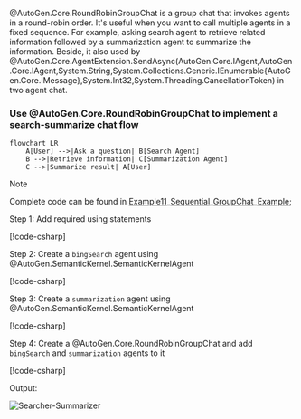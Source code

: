 @AutoGen.Core.RoundRobinGroupChat is a group chat that invokes agents in a round-robin order. It's useful when you want to call multiple agents in a fixed sequence. For example, asking search agent to retrieve related information followed by a summarization agent to summarize the information. Beside, it also used by @AutoGen.Core.AgentExtension.SendAsync(AutoGen.Core.IAgent,AutoGen.Core.IAgent,System.String,System.Collections.Generic.IEnumerable{AutoGen.Core.IMessage},System.Int32,System.Threading.CancellationToken) in two agent chat.

### Use @AutoGen.Core.RoundRobinGroupChat to implement a search-summarize chat flow

```mermaid
flowchart LR
    A[User] -->|Ask a question| B[Search Agent]
    B -->|Retrieve information| C[Summarization Agent]
    C -->|Summarize result| A[User]
```

> [!NOTE]
> Complete code can be found in [Example11_Sequential_GroupChat_Example](https://github.com/SuperDappAI/superdappstudio/blob/dotnet/dotnet/sample/AutoGen.BasicSamples/Example11_Sequential_GroupChat_Example.cs);

Step 1: Add required using statements

[!code-csharp[](../../sample/AutoGen.BasicSamples/Example11_Sequential_GroupChat_Example.cs?name=using_statement)]

Step 2: Create a `bingSearch` agent using @AutoGen.SemanticKernel.SemanticKernelAgent

[!code-csharp[](../../sample/AutoGen.BasicSamples/Example11_Sequential_GroupChat_Example.cs?name=CreateBingSearchAgent)]

Step 3: Create a `summarization` agent using @AutoGen.SemanticKernel.SemanticKernelAgent

[!code-csharp[](../../sample/AutoGen.BasicSamples/Example11_Sequential_GroupChat_Example.cs?name=CreateSummarizerAgent)]

Step 4: Create a @AutoGen.Core.RoundRobinGroupChat and add `bingSearch` and `summarization` agents to it

[!code-csharp[](../../sample/AutoGen.BasicSamples/Example11_Sequential_GroupChat_Example.cs?name=Sequential_GroupChat_Example)]

Output:

![Searcher-Summarizer](../images/articles/SequentialGroupChat/SearcherSummarizer.gif)